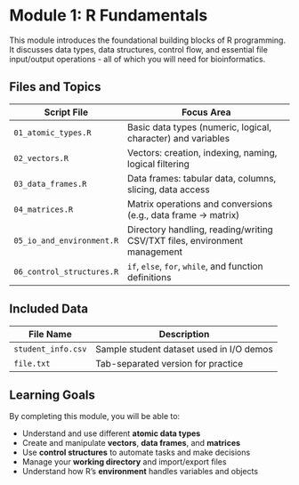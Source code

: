 # Module 1: R Fundamentals

This module introduces the foundational building blocks of R programming. It discusses data types, data structures, control flow, and essential file input/output operations - all of which you will need for bioinformatics.

## Files and Topics

| Script File               | Focus Area                          |
|---------------------------|--------------------------------------|
| `01_atomic_types.R`       | Basic data types (numeric, logical, character) and variables |
| `02_vectors.R`            | Vectors: creation, indexing, naming, logical filtering        |
| `03_data_frames.R`        | Data frames: tabular data, columns, slicing, data access      |
| `04_matrices.R`           | Matrix operations and conversions (e.g., data frame → matrix) |
| `05_io_and_environment.R` | Directory handling, reading/writing CSV/TXT files, environment management |
| `06_control_structures.R` | `if`, `else`, `for`, `while`, and function definitions        |

## Included Data

| File Name          | Description                              |
|--------------------|------------------------------------------|
| `student_info.csv` | Sample student dataset used in I/O demos |
| `file.txt`         | Tab-separated version for practice       |

## Learning Goals

By completing this module, you will be able to:

- Understand and use different **atomic data types**
- Create and manipulate **vectors**, **data frames**, and **matrices**
- Use **control structures** to automate tasks and make decisions
- Manage your **working directory** and import/export files
- Understand how R’s **environment** handles variables and objects
